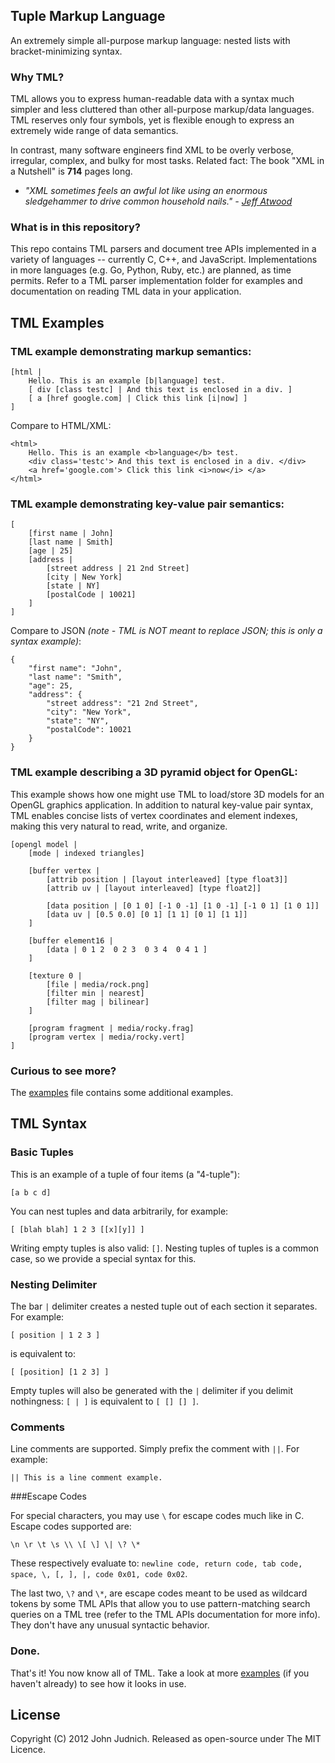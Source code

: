 ## Tuple Markup Language

An extremely simple all-purpose markup language: nested lists with bracket-minimizing syntax.

### Why TML?

TML allows you to express human-readable data with a syntax much simpler and less cluttered than other all-purpose markup/data languages. TML reserves only four symbols, yet is flexible enough to express an extremely wide range of data semantics.

In contrast, many software engineers find XML to be overly verbose, irregular, complex, and bulky for most tasks. Related fact: The book "XML in a Nutshell" is **714** pages long.

* _"XML sometimes feels an awful lot like using an enormous sledgehammer to drive common household nails." - [Jeff Atwood](http://www.codinghorror.com/blog/2008/05/xml-the-angle-bracket-tax.html)_


### What is in this repository?

This repo contains TML parsers and document tree APIs implemented in a variety of languages -- currently C, C++, and JavaScript. Implementations in more languages (e.g. Go, Python, Ruby, etc.) are planned, as time permits. Refer to a TML parser implementation folder for examples and documentation on reading TML data in your application.


## TML Examples

### TML example demonstrating markup semantics:

    [html |
        Hello. This is an example [b|language] test.
    	[ div [class testc] | And this text is enclosed in a div. ]
    	[ a [href google.com] | Click this link [i|now] ]
    ]

Compare to HTML/XML:

    <html>
    	Hello. This is an example <b>language</b> test.
    	<div class='testc'> And this text is enclosed in a div. </div>
    	<a href='google.com'> Click this link <i>now</i> </a>
    </html>


### TML example demonstrating key-value pair semantics:

    [
        [first name | John]
        [last name | Smith]
        [age | 25]
        [address |
            [street address | 21 2nd Street]
            [city | New York]
            [state | NY]
            [postalCode | 10021]
        ]
    ]

Compare to JSON *(note - TML is NOT meant to replace JSON; this is only a syntax example)*:
    
    {
        "first name": "John",
        "last name": "Smith",
        "age": 25,
        "address": {
            "street address": "21 2nd Street",
            "city": "New York",
            "state": "NY",
            "postalCode": 10021
        }
    }
    

### TML example describing a 3D pyramid object for OpenGL:

This example shows how one might use TML to load/store 3D models for an OpenGL graphics application. In addition to natural key-value pair syntax, TML enables concise lists of vertex coordinates and element indexes, making this very natural to read, write, and organize.

    [opengl model |
        [mode | indexed triangles]

        [buffer vertex |
            [attrib position | [layout interleaved] [type float3]]
            [attrib uv | [layout interleaved] [type float2]]

            [data position | [0 1 0] [-1 0 -1] [1 0 -1] [-1 0 1] [1 0 1]]
            [data uv | [0.5 0.0] [0 1] [1 1] [0 1] [1 1]]
        ]

        [buffer element16 |
            [data | 0 1 2  0 2 3  0 3 4  0 4 1 ]
        ]

        [texture 0 |
            [file | media/rock.png]
            [filter min | nearest]
            [filter mag | bilinear]
        ]

        [program fragment | media/rocky.frag]
        [program vertex | media/rocky.vert]
    ]


### Curious to see more?

The [examples](https://github.com/judnich/TupleMarkup/blob/master/EXAMPLES.md) file contains some additional examples.


## TML Syntax

### Basic Tuples

This is an example of a tuple of four items (a "4-tuple"):

    [a b c d]

You can nest tuples and data arbitrarily, for example:

    [ [blah blah] 1 2 3 [[x][y]] ]

Writing empty tuples is also valid: `[]`. Nesting tuples of tuples is a common case, so we provide a special syntax for this.

### Nesting Delimiter

The bar `|` delimiter creates a nested tuple out of each section it separates. For example:

    [ position | 1 2 3 ]

is equivalent to:

    [ [position] [1 2 3] ]

Empty tuples will also be generated with the `|` delimiter if you delimit nothingness: `[ | ]` is equivalent to `[ [] [] ]`. 


### Comments

Line comments are supported. Simply prefix the comment with `||`. For example:

    || This is a line comment example.

###Escape Codes

For special characters, you may use `\` for escape codes much like in C. Escape codes supported are:

    \n \r \t \s \\ \[ \] \| \? \*

These respectively evaluate to: `newline code, return code, tab code, space, \, [, ], |, code 0x01, code 0x02`.

The last two, `\?` and `\*`, are escape codes meant to be used as wildcard tokens by some TML APIs that allow you to use pattern-matching search queries on a TML tree (refer to the TML APIs documentation for more info). They don't have any unusual syntactic behavior.

### Done.

That's it! You now know all of TML. Take a look at more [examples](https://github.com/judnich/TupleMarkup/blob/master/EXAMPLES.md) (if you haven't already) to see how it looks in use.


## License

Copyright (C) 2012 John Judnich. Released as open-source under The MIT Licence.

